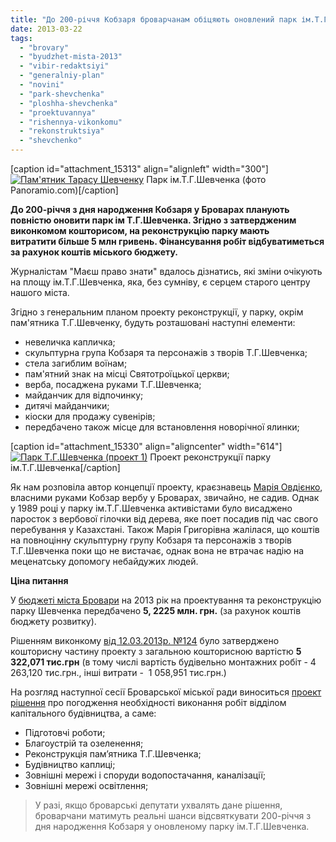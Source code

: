 ```yaml
---
title: "До 200-річчя Кобзаря броварчанам обіцяють оновлений парк ім.Т.Г.Шевченка"
date: 2013-03-22
tags: 
  - "brovary"
  - "byudzhet-mista-2013"
  - "vibir-redaktsiyi"
  - "generalniy-plan"
  - "novini"
  - "park-shevchenka"
  - "ploshha-shevchenka"
  - "proektuvannya"
  - "rishennya-vikonkomu"
  - "rekonstruktsiya"
  - "shevchenko"
---
```


\[caption id="attachment\_15313" align="alignleft" width="300"\][![Пам'ятник Тарасу Шевченку](https://mpz.brovary.org/wp-content/uploads/2013/03/31004937.jpg "Пам'ятник Тарасу Шевченку")](https://mpz.brovary.org/wp-content/uploads/2013/03/31004937.jpg) Парк ім.Т.Г.Шевченка (фото Panoramio.com)\[/caption\]

**До 200-річчя з дня народження Кобзаря у Броварах планують повністю оновити парк ім Т.Г.Шевченка. Згідно з затвердженим виконкомом кошторисом, на реконструкцію парку мають витратити більше 5 млн гривень. Фінансування робіт відбуватиметься за рахунок коштів міського бюджету.**

Журналістам "Маєш право знати" вдалось дізнатись, які зміни очікують на площу ім.Т.Г.Шевченка, яка, без сумніву, є серцем старого центру нашого міста.

Згідно з генеральним планом проекту реконструкції, у парку, окрім пам'ятника Т.Г.Шевченку, будуть розташовані наступні елементи:

- невеличка капличка;
- скульптурна група Кобзаря та персонажів з творів Т.Г.Шевченка;
- стела загиблим воїнам;
- пам'ятний знак на місці Святотроїцької церкви;
- верба, посаджена руками Т.Г.Шевченка;
- майданчик для відпочинку;
- дитячі майданчики;
- кіоски для продажу сувенірів;
- передбачено також місце для встановлення новорічної ялинки;

\[caption id="attachment\_15330" align="aligncenter" width="614"\][![Парк Т.Г.Шевченка (проект 1)](https://mpz.brovary.org/wp-content/uploads/2013/03/ploscha1.jpg "Парк Т.Г.Шевченка (проект 1)")](https://mpz.brovary.org/wp-content/uploads/2013/03/ploscha1.jpg) Проект реконструкції парку ім.Т.Г.Шевченка\[/caption\]

Як нам розповіла автор концепції проекту, краєзнавець [Марія Овдієнко](http://uk.wikipedia.org/wiki/%D0%9E%D0%B2%D0%B4%D1%96%D1%94%D0%BD%D0%BA%D0%BE_%D0%9C%D0%B0%D1%80%D1%96%D1%8F_%D0%93%D1%80%D0%B8%D0%B3%D0%BE%D1%80%D1%96%D0%B2%D0%BD%D0%B0), власними руками Кобзар вербу у Броварах, звичайно, не садив. Однак у 1989 році у парку ім.Т.Г.Шевченка активістами було висаджено паросток з вербової гілочки від дерева, яке поет посадив під час свого перебування у Казахстані. Також Марія Григорівна жалілася, що коштів на повноцінну скульптурну групу Кобзаря та персонажів з творів Т.Г.Шевченка поки що не вистачає, однак вона не втрачає надію на меценатську допомогу небайдужих людей.

**Ціна питання**

У [бюджеті міста Бровари](http://docs.pravo-znaty.org.ua/p6364/24.12.2012/841-28-06) на 2013 рік на проектування та реконструкцію парку Шевченка передбачено **5, 2225 млн. грн.** (за рахунок коштів бюджету розвитку).

Рішенням виконкому [від 12.03.2013р. №124](http://docs.pravo-znaty.org.ua/p6982/12.03.2013/124) було затверджено кошторисну частину проекту з загальною кошторисною вартістю **5 322,071 тис.грн** (в тому числі вартість будівельно монтажних робіт - 4 263,120 тис.грн., інші витрати -  1 058,951 тис.грн.)

На розгляд наступної сесії Броварської міської ради виноситься [проект рішення](http://docs.pravo-znaty.org.ua/p7036/21.03.2013) про погодження необхідності виконання робіт відділом капітального будівництва, а саме:

- Підготовчі роботи;
- Благоустрій та озеленення;
- Реконструкція пам’ятника Т.Г.Шевченка;
- Будівництво каплиці;
- Зовнішні мережі і споруди водопостачання, каналізації;
- Зовнішні мережі освітлення;

> У разі, якщо броварські депутати ухвалять дане рішення, броварчани матимуть реальні шанси відсвяткувати 200-річчя з дня народження Кобзаря у оновленому парку ім.Т.Г.Шевченка.
